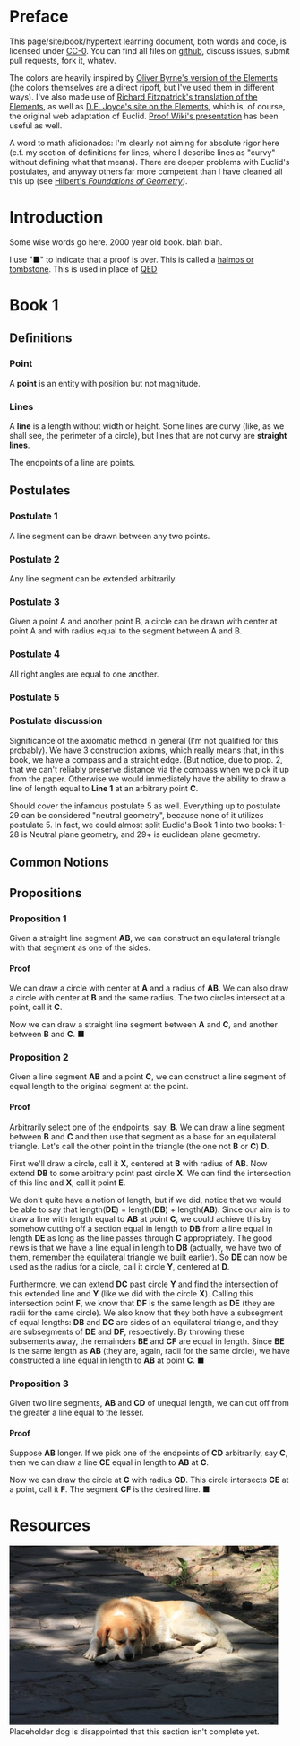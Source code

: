 # Preface

This page/site/book/hypertext learning document, both words and code, is licensed under [CC-0](http://creativecommons.org/publicdomain/zero/1.0/). You can find all files on [github](https://github.com/fred6/eucele), discuss issues, submit pull requests, fork it, whatev.

The colors are heavily inspired by [Oliver Byrne's version of the Elements](http://www.math.ubc.ca/~cass/Euclid/byrne.html) (the colors themselves are a direct ripoff, but I've used them in different ways). I've also made use of [Richard Fitzpatrick's translation of the Elements](http://farside.ph.utexas.edu/euclid.html), as well as [D.E. Joyce's site on the Elements](http://aleph0.clarku.edu/~djoyce/java/elements/bookI/bookI.html), which is, of course, the original web adaptation of Euclid. [Proof Wiki's presentation](http://www.proofwiki.org/wiki/ProofWiki:Books/Euclid/The_Elements) has been useful as well.

A word to math aficionados: I'm clearly not aiming for absolute rigor here (c.f. my section of definitions for lines, where I describe lines as "curvy" without defining what that means). There are deeper problems with Euclid's postulates, and anyway others far more competent than I have cleaned all this up (see [Hilbert's *Foundations of Geometry*](http://en.wikipedia.org/wiki/Hilbert's_axioms)).

# Introduction

Some wise words go here. 2000 year old book. blah blah.

I use "■" to indicate that a proof is over. This is called a [halmos or tombstone](http://en.wikipedia.org/wiki/Tombstone_(typography)). This is used in place of [QED](http://en.wikipedia.org/wiki/Q.E.D.)

# Book 1
## Definitions
### Point
A **point** is an entity with position but not magnitude.

### Lines
A **line** is a length without width or height. Some lines are curvy (like, as  we shall see, the perimeter of a circle), but lines that are not curvy are **straight lines**. 

The endpoints of a line are points.

## Postulates
### Postulate 1
A line segment can be drawn between any two points.

### Postulate 2
Any line segment can be extended arbitrarily.

### Postulate 3
Given a point A and another point B, a circle can be drawn with center at point A and with radius equal to the segment between A and B.

### Postulate 4
All right angles are equal to one another.

### Postulate 5
### Postulate discussion
Significance of the axiomatic method in general (I'm not qualified for this probably). We have 3 construction axioms, which really means that, in this book, we have a compass and a straight edge. (But notice, due to prop. 2, that we can't reliably preserve distance via the compass when we pick it up from the paper. Otherwise we would immediately have the ability to draw a line of length equal to **Line 1** at an arbitrary point **C**.

Should cover the infamous postulate 5 as well. Everything up to postulate 29 can be considered "neutral geometry", because none of it utilizes postulate 5. In fact, we could almost split Euclid's Book 1 into two books: 1-28 is Neutral plane geometry, and 29+ is euclidean plane geometry.

## Common Notions
## Propositions
### Proposition 1
Given a straight line segment **AB**, we can construct an equilateral triangle with that segment as one of the sides.

<div id="Rprop1" class="raph_container"></div>

#### Proof
<span id="prop1_1" class="proofstep e_post3">We can draw a circle with center at **A** and a radius of **AB**.</span> <span id="prop1_2" class="proofstep e_post3">We can also draw a circle with center at **B** and the same radius.</span> <span id="prop1_3" class="proofstep e_note1">The two circles intersect at a point, call it **C**.</span>

<span id="prop1_4" class="proofstep e_post1">Now we can draw a straight line segment between **A** and **C**,</span> and <span id="prop1_5" class="proofstep e_post1">another between **B** and **C**.</span> ■


### Proposition 2
Given a line segment **AB** and a point **C**, we can construct a line segment of equal length to the original segment at the point.

<div id="Rprop2" class="raph_container"></div>

#### Proof
Arbitrarily select one of the endpoints, say, **B**. <span id="prop2_1" class="proofstep e_post1">We can draw a line segment between **B** and **C**</span> and then <span id="prop2_2" class="proofstep e_prop1">use that segment as a base for an equilateral triangle.</span> Let's call the other point in the triangle (the one not **B** or **C**) **D**.

<span id="prop2_3" class="proofstep e_post3">First we'll draw a circle, call it **X**, centered at **B** with radius of **AB**.</span> <span id="prop2_4" class="proofstep e_post2">Now extend **DB** to some arbitrary point past circle **X**.</span> <span id="prop2_5" class="proofstep e_note2">We can find the intersection of this line and **X**, call it point **E**.</span>

We don't quite have a notion of length, but if we did, notice that we would be able to say that length(**DE**) = length(**DB**) + length(**AB**). Since our aim is to draw a line with length equal to **AB** at point **C**, we could achieve this by somehow cutting off a section equal in length to **DB** from a line equal in length **DE** as long as the line passes through **C** appropriately. The good news is that we have a line equal in length to **DB** (actually, we have two of them, remember the equilateral triangle we built earlier). So <span id="prop2_6" class="proofstep e_post3">**DE** can now be used as the radius for a circle, call it circle **Y**,  centered at **D**.</span>

Furthermore, <span id="prop2_7" class="proofstep e_post2">we can extend **DC** past circle **Y**</span> and <span id="prop2_8" class="proofstep e_note2">find the intersection of this extended line and **Y**</span> (like we did with the circle **X**). Calling this intersection point **F**, we know that **DF** is the same length as **DE** (they are radii for the same circle). We also know that they both have a subsegment of equal lengths: **DB** and **DC** are sides of an equilateral triangle, and they are subsegments of **DE** and **DF**, respectively. By throwing these subsements away, the remainders **BE** and **CF** are equal in length. Since **BE** is the same length as **AB** (they are, again, radii for the same circle), we have constructed a line equal in length to **AB** at point **C**. ■

### Proposition 3
Given two line segments, **AB** and **CD** of unequal length, we can cut off from the greater a line equal to the lesser.

<div id="Rprop3" class="raph_container"></div>

#### Proof
Suppose **AB** longer. If we pick one of the endpoints of **CD** arbitrarily, say **C**, then <span id="prop3_1" class="proofstep e_prop2">we can draw a line **CE** equal in length to **AB** at **C**.</span>

<span id="prop3_2" class="proofstep e_post3">Now we can draw the circle at **C** with radius **CD**.</span> <span id="prop3_3" class="proofstep e_note2">This circle intersects  **CE** at a point, call it **F**.</span> The segment **CF** is the desired line. ■


<div id="post-1" style="display: none">**Postulate 1** - A line segment can be constructed between any two points.</div>

<div id="post-2" style="display: none">**Postulate 2** - A line segment can be extended indefinitely.</div>

<div id="post-3" style="display: none">**Postulate 3** - Given a radius, a circle centered at any given point can be constructed.</div>

<div id="prop-1" style="display: none">**Proposition 1** - Given a line segment, we can construct an equilateral triangle with the segment as one of the sides.</div>

<div id="prop-2" style="display: none">**Proposition 2** - Given a line segment, we can construct an equal line at an arbitrary given point.</div>

<div id="note-1" style="display: none">Euclid doesn't really prove that the two circles must intersect, he basically assumes it. You need an additional postulate to cover this.</div>

<div id="note-2" style="display: none">I'm not sure if this is technically proved, but it's kind of obvious, since we *built* the line so that it would intersect the circle. If it's not rigorously proved, it's a technicality not worth paying attention to.</div>


# Resources
![Placeholder dog is disappointed](/img/placeholder_dog.jpg)
Placeholder dog is disappointed that this section isn't complete yet.
